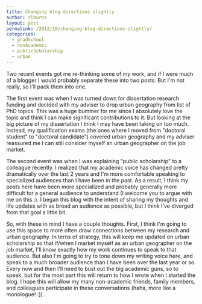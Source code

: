 ```yaml
---
title: Changing blog directions slightly
author: rlburns
layout: post
permalink: /2012/10/changing-blog-directions-slightly/
categories:
  - gradSchool
  - nonAcademic
  - publicScholarship
  - urban
---
```

Two recent events got me re-thinking some of my work, and if I were much of a blogger I would probably separate these into two posts. But I'm not really, so I'll pack them into one.

The first event was when I was turned down for dissertation research funding and decided with my adviser to drop urban geography from list of PhD topics. This was a huge bummer for me since I absolutely love the topic and think I can make significant contributions to it. But looking at the big picture of my dissertation I think I may have been taking on too much. Instead, my qualification exams (the ones where I moved from "doctoral student" to "doctoral candidate") covered urban geography and my adviser reassured me I can still consider myself an urban geographer on the job market. 

The second event was when I was explaining "public scholarship" to a colleague recently. I realized that my academic voice has changed pretty dramatically over the last 2 years and I'm more comfortable speaking to specialized audiences than I have been in the past. As a result, I think my posts here have been more specialized and probably generally more difficult for a general audience to understand (I welcome you to argue with me on this :\). I began this blog with the intent of sharing my thoughts and life updates with as broad an audience as possible, but I think I've diverged from that goal a little bit.

So, with these in mind I have a couple thoughts. First, I think I'm going to use this space to more often draw connections between my research and urban geography. In terns of strategy, this will keep me updated on urban scholarship so that if/when I market myself as an urban geographer on the job market, I'll know exactly how my work continues to speak to that audience. But also I'm going to try to tone down my writing voice here, and speak to a much broader audience than I have been over the last year or so. Every now and then I'll need to bust out the big academic guns, so to speak, but for the most part this will return to how I wrote when I started the blog. I hope this will allow my many non-academic friends, family members, and colleagues participate in these conversations (haha, more like a monologue! :\)).